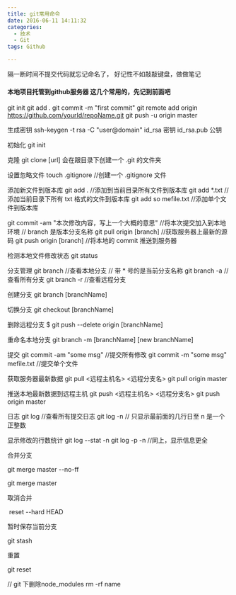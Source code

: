 ```yaml
---
title: git常用命令
date: 2016-06-11 14:11:32
categories: 
  - 技术
  - Git
tags: Github

---
```


隔一断时间不提交代码就忘记命名了，
好记性不如敲敲键盘，做做笔记
<!-- more -->
#### 本地项目托管到github服务器 这几个常用的，先记到前面吧
git init
git add .
git commit -m "first commit"
git remote add origin https://github.com/yourId/repoName.git
git push -u origin master


生成密钥
ssh-keygen -t rsa -C "user@domain"
id_rsa 密钥
id_rsa.pub 公钥

初始化
git init

克隆
git clone [url]
会在跟目录下创建一个 .git 的文件夹

设置忽略文件
touch .gitignore  //创建一个 .gitignore 文件

添加新文件到版本库
git add .  //添加到当前目录所有文件到版本库
git add *.txt //添加当前目录下所有 txt 格式的文件到版本库
git add so mefile.txt //添加单个文件到版本库

git commit -am "本次修改内容，写上一个大概的意思" //将本次提交加入到本地环境
// branch 是版本分支名称
git pull origin [branch]  //获取服务器上最新的源码
git push origin [branch]  //将本地的 commit 推送到服务器 

检测本地文件修改状态
git status

分支管理
git branch  //查看本地分支 // 带 * 号的是当前分支名称
git branch -a  //查看所有分支
git branch -r //查看远程分支

创建分支
git branch [branchName]

切换分支
git checkout [branchName]

删除远程分支
$ git push --delete origin [branchName]

重命名本地分支
git branch -m [branchName] [new branchName]

提交
git commit -am "some msg"  //提交所有修改
git commit -m "some msg" mefile.txt  //提交单个文件

获取服务器最新数据
git pull <远程主机名> <远程分支名>
git pull origin master

推送本地最新数据到远程主机
git push <远程主机名> <远程分支名>
git push origin master

日志
git log //查看所有提交日志
git log -n  //  只显示最前面的几行日至   n 是一个正整数

显示修改的行数统计
git log --stat -n
git log -p -n      //同上，显示信息更全

合并分支

git merge master --no-ff

git merge master 

取消合并

 reset --hard HEAD

暂时保存当前分支

git stash

重置

git reset 


// git 下删除node_modules
rm -rf name



